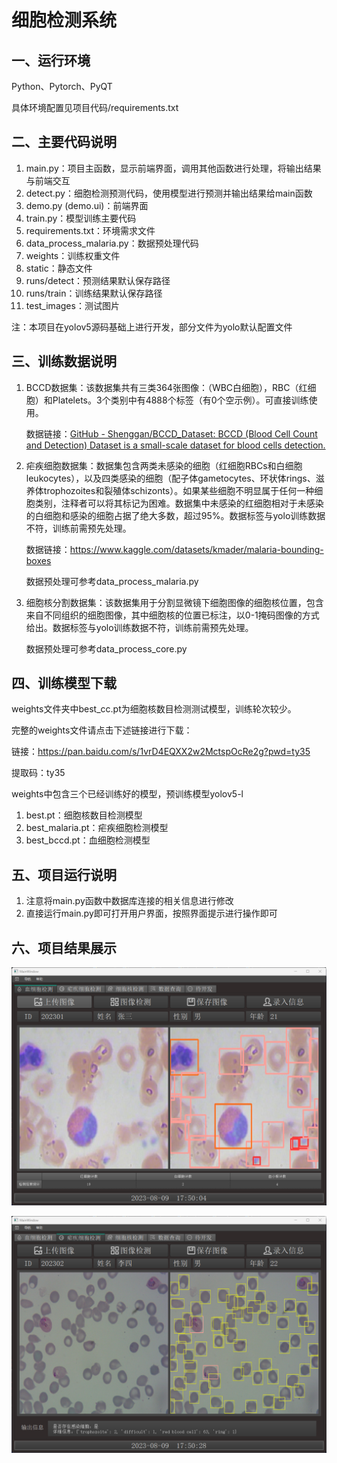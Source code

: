 # 细胞检测系统

## 一、运行环境

Python、Pytorch、PyQT

具体环境配置见项目代码/requirements.txt

## 二、主要代码说明

1. main.py：项目主函数，显示前端界面，调用其他函数进行处理，将输出结果与前端交互
2. detect.py：细胞检测预测代码，使用模型进行预测并输出结果给main函数
3. demo.py (demo.ui)：前端界面
4. train.py：模型训练主要代码
5. requirements.txt：环境需求文件
6. data_process_malaria.py：数据预处理代码
7. weights：训练权重文件
8. static：静态文件
9. runs/detect：预测结果默认保存路径
10. runs/train：训练结果默认保存路径
11. test_images：测试图片

注：本项目在yolov5源码基础上进行开发，部分文件为yolo默认配置文件

## 三、训练数据说明

1. BCCD数据集：该数据集共有三类364张图像：（WBC白细胞），RBC（红细胞）和Platelets。3个类别中有4888个标签（有0个空示例）。可直接训练使用。

   数据链接：[GitHub - Shenggan/BCCD_Dataset: BCCD (Blood Cell Count and Detection) Dataset is a small-scale dataset for blood cells detection.](https://github.com/Shenggan/BCCD_Dataset)

2. 疟疾细胞数据集：数据集包含两类未感染的细胞（红细胞RBCs和白细胞leukocytes），以及四类感染的细胞（配子体gametocytes、环状体rings、滋养体trophozoites和裂殖体schizonts）。如果某些细胞不明显属于任何一种细胞类别，注释者可以将其标记为困难。数据集中未感染的红细胞相对于未感染的白细胞和感染的细胞占据了绝大多数，超过95%。数据标签与yolo训练数据不符，训练前需预先处理。

   数据链接：https://www.kaggle.com/datasets/kmader/malaria-bounding-boxes

   数据预处理可参考data_process_malaria.py

3. 细胞核分割数据集：该数据集用于分割显微镜下细胞图像的细胞核位置，包含来自不同组织的细胞图像，其中细胞核的位置已标注，以0-1掩码图像的方式给出。数据标签与yolo训练数据不符，训练前需预先处理。

   数据预处理可参考data_process_core.py

## 四、训练模型下载
weights文件夹中best_cc.pt为细胞核数目检测测试模型，训练轮次较少。

完整的weights文件请点击下述链接进行下载：

链接：https://pan.baidu.com/s/1vrD4EQXX2w2MctspOcRe2g?pwd=ty35 

提取码：ty35

weights中包含三个已经训练好的模型，预训练模型yolov5-l

1. best.pt：细胞核数目检测模型
2. best_malaria.pt：疟疾细胞检测模型
3. best_bccd.pt：血细胞检测模型

## 五、项目运行说明

1. 注意将main.py函数中数据库连接的相关信息进行修改
2. 直接运行main.py即可打开用户界面，按照界面提示进行操作即可

## 六、项目结果展示

![](static/result-1.png)

![](static/result-2.png)


